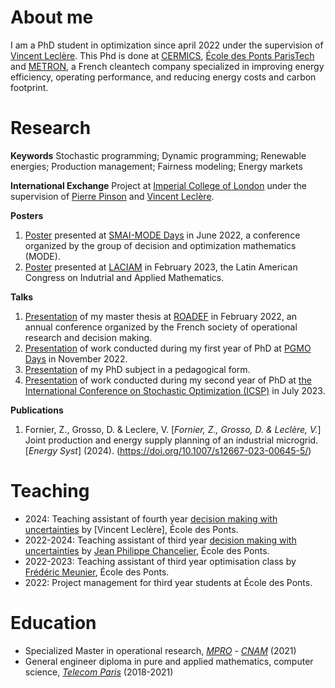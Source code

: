 # About me

I am a PhD student in optimization since april 2022 under the supervision of [Vincent Leclère](https://leclere.github.io/). This Phd is done at [CERMICS](https://cermics-lab.enpc.fr/), [École des Ponts ParisTech](https://ecoledesponts.fr/en) and [METRON](https://www.metron.energy/), a French cleantech company specialized in improving energy efficiency, operating performance, and reducing energy costs and carbon footprint.


# Research

**Keywords** Stochastic programming; Dynamic programming; Renewable energies; Production management; Fairness modeling; Energy markets

**International Exchange**
Project at [Imperial College of London](https://www.imperial.ac.uk/) under the supervision of [Pierre Pinson](https://pierrepinson.com/) and [Vincent Leclère](https://leclere.github.io/).

**Posters**
1. [Poster](https://zfornier.github.io/poster_mode.pdf) presented at [SMAI-MODE Days](https://indico.math.cnrs.fr/event/6564/) in June 2022, a conference organized by the group of decision and optimization mathematics (MODE).
2. [Poster](https://zfornier.github.io/poster.pdf) presented at [LACIAM](https://eventos.fgv.br/laciam-2023) in February 2023, the Latin American Congress on Indutrial and Applied Mathematics. 

**Talks**
1. [Presentation](https://zfornier.github.io/roadef2022.pdf) of my master thesis at [ROADEF](https://roadef2022.sciencesconf.org/) in February 2022, an annual conference organized by the French society of operational research and decision making. 
2. [Presentation](https://zfornier.github.io/pgmo_fornier.pdf) of work conducted during my first year of PhD at [PGMO Days](https://www.fondation-hadamard.fr/fr/programmes/les-programmes-thematiques/home/pgmo-days/) in November 2022.
3. [Presentation](https://zfornier.github.io/presentation_metron.pdf) of my PhD subject in a pedagogical form.
4. [Presentation](https://zfornier.github.io/ICSP2023.pdf) of work conducted during my second year of PhD at [the International Conference on Stochastic Optimization (ICSP)](https://na.eventscloud.com/website/40825/home/) in July 2023.


**Publications**
1. Fornier, Z., Grosso, D. & Leclere, V. [_Fornier, Z., Grosso, D. & Leclère, V._] Joint production and energy supply planning of an industrial microgrid. [_Energy Syst_] (2024). (https://doi.org/10.1007/s12667-023-00645-5/)


# Teaching

- 2024: Teaching assistant of fourth year [decision making with uncertainties](https://leclere.github.io/teaching/Optim2A) by [Vincent Leclère], École des Ponts.
- 2022-2024: Teaching assistant of third year [decision making with uncertainties](https://cermics.enpc.fr/~jpc/decision-incertain/index.html) by [Jean Philippe Chancelier](https://cermics.enpc.fr/~jpc/), École des Ponts.
- 2022-2023: Teaching assistant of third year optimisation class by [Frédéric Meunier](https://cermics.enpc.fr/~meuniefr/), École des Ponts.
- 2022: Project management for third year students at École des Ponts.


# Education
- Specialized Master in operational research, [_MPRO_](https://uma.ensta-paris.fr/mpro/) - [_CNAM_](https://www.cnam.fr/portail/conservatoire-national-des-arts-et-metiers-accueil-821166.kjsp) (2021)
- General engineer diploma in pure and applied mathematics, computer science, [_Telecom Paris_](https://www.telecom-paris.fr/) (2018-2021)

